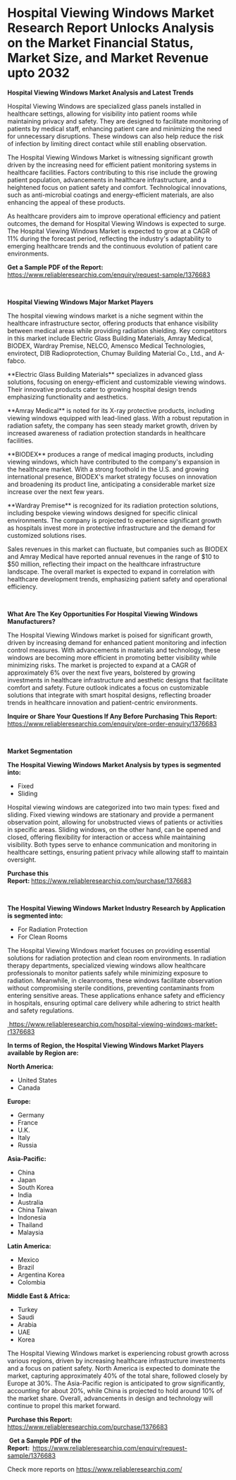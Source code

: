 <p><h1>Hospital Viewing Windows Market Research Report Unlocks Analysis on the Market Financial Status, Market Size, and Market Revenue upto 2032</h1></p><p><strong>Hospital Viewing Windows Market Analysis and Latest Trends</strong></p>
<p><p>Hospital Viewing Windows are specialized glass panels installed in healthcare settings, allowing for visibility into patient rooms while maintaining privacy and safety. They are designed to facilitate monitoring of patients by medical staff, enhancing patient care and minimizing the need for unnecessary disruptions. These windows can also help reduce the risk of infection by limiting direct contact while still enabling observation.</p><p>The Hospital Viewing Windows Market is witnessing significant growth driven by the increasing need for efficient patient monitoring systems in healthcare facilities. Factors contributing to this rise include the growing patient population, advancements in healthcare infrastructure, and a heightened focus on patient safety and comfort. Technological innovations, such as anti-microbial coatings and energy-efficient materials, are also enhancing the appeal of these products.</p><p>As healthcare providers aim to improve operational efficiency and patient outcomes, the demand for Hospital Viewing Windows is expected to surge. The Hospital Viewing Windows Market is expected to grow at a CAGR of 11% during the forecast period, reflecting the industry's adaptability to emerging healthcare trends and the continuous evolution of patient care environments.</p></p>
<p><strong>Get a Sample PDF of the Report:&nbsp;</strong> <a href="https://www.reliableresearchiq.com/enquiry/request-sample/1376683?utm_campaign=114&utm_medium=2&utm_source=Github&utm_content=ia&utm_term=13012025&utm_id=hospital-viewing-windows">https://www.reliableresearchiq.com/enquiry/request-sample/1376683</a></p>
<p>&nbsp;</p>
<p><strong>Hospital Viewing Windows Major Market Players</strong></p>
<p><p>The hospital viewing windows market is a niche segment within the healthcare infrastructure sector, offering products that enhance visibility between medical areas while providing radiation shielding. Key competitors in this market include Electric Glass Building Materials, Amray Medical, BIODEX, Wardray Premise, NELCO, Amensco Medical Technologies, envirotect, DIB Radioprotection, Chumay Building Material Co., Ltd., and A-fabco.</p><p>**Electric Glass Building Materials** specializes in advanced glass solutions, focusing on energy-efficient and customizable viewing windows. Their innovative products cater to growing hospital design trends emphasizing functionality and aesthetics.</p><p>**Amray Medical** is noted for its X-ray protective products, including viewing windows equipped with lead-lined glass. With a robust reputation in radiation safety, the company has seen steady market growth, driven by increased awareness of radiation protection standards in healthcare facilities.</p><p>**BIODEX** produces a range of medical imaging products, including viewing windows, which have contributed to the company's expansion in the healthcare market. With a strong foothold in the U.S. and growing international presence, BIODEX's market strategy focuses on innovation and broadening its product line, anticipating a considerable market size increase over the next few years.</p><p>**Wardray Premise** is recognized for its radiation protection solutions, including bespoke viewing windows designed for specific clinical environments. The company is projected to experience significant growth as hospitals invest more in protective infrastructure and the demand for customized solutions rises.</p><p>Sales revenues in this market can fluctuate, but companies such as BIODEX and Amray Medical have reported annual revenues in the range of $10 to $50 million, reflecting their impact on the healthcare infrastructure landscape. The overall market is expected to expand in correlation with healthcare development trends, emphasizing patient safety and operational efficiency.</p></p>
<p>&nbsp;</p>
<p><strong>What Are The Key Opportunities For Hospital Viewing Windows Manufacturers?</strong></p>
<p><p>The Hospital Viewing Windows market is poised for significant growth, driven by increasing demand for enhanced patient monitoring and infection control measures. With advancements in materials and technology, these windows are becoming more efficient in promoting better visibility while minimizing risks. The market is projected to expand at a CAGR of approximately 6% over the next five years, bolstered by growing investments in healthcare infrastructure and aesthetic designs that facilitate comfort and safety. Future outlook indicates a focus on customizable solutions that integrate with smart hospital designs, reflecting broader trends in healthcare innovation and patient-centric environments.</p></p>
<p><strong>Inquire or Share Your Questions If Any Before Purchasing This Report:</strong> <a href="https://www.reliableresearchiq.com/enquiry/pre-order-enquiry/1376683?utm_campaign=114&utm_medium=2&utm_source=Github&utm_content=ia&utm_term=13012025&utm_id=hospital-viewing-windows">https://www.reliableresearchiq.com/enquiry/pre-order-enquiry/1376683</a></p>
<p>&nbsp;</p>
<p><strong>Market Segmentation</strong></p>
<p><strong>The Hospital Viewing Windows Market Analysis by types is segmented into:</strong></p>
<p><ul><li>Fixed</li><li>Sliding</li></ul></p>
<p><p>Hospital viewing windows are categorized into two main types: fixed and sliding. Fixed viewing windows are stationary and provide a permanent observation point, allowing for unobstructed views of patients or activities in specific areas. Sliding windows, on the other hand, can be opened and closed, offering flexibility for interaction or access while maintaining visibility. Both types serve to enhance communication and monitoring in healthcare settings, ensuring patient privacy while allowing staff to maintain oversight.</p></p>
<p><strong>Purchase this Report:&nbsp;</strong><a href="https://www.reliableresearchiq.com/purchase/1376683?utm_campaign=114&utm_medium=2&utm_source=Github&utm_content=ia&utm_term=13012025&utm_id=hospital-viewing-windows">https://www.reliableresearchiq.com/purchase/1376683</a></p>
<p>&nbsp;</p>
<p><strong>The Hospital Viewing Windows Market Industry Research by Application is segmented into:</strong></p>
<p><ul><li>For Radiation Protection</li><li>For Clean Rooms</li></ul></p>
<p><p>The Hospital Viewing Windows market focuses on providing essential solutions for radiation protection and clean room environments. In radiation therapy departments, specialized viewing windows allow healthcare professionals to monitor patients safely while minimizing exposure to radiation. Meanwhile, in cleanrooms, these windows facilitate observation without compromising sterile conditions, preventing contaminants from entering sensitive areas. These applications enhance safety and efficiency in hospitals, ensuring optimal care delivery while adhering to strict health and safety regulations.</p></p>
<p><a href="https://www.reliableresearchiq.com/hospital-viewing-windows-market-r1376683?utm_campaign=114&utm_medium=2&utm_source=Github&utm_content=ia&utm_term=13012025&utm_id=hospital-viewing-windows">&nbsp;https://www.reliableresearchiq.com/hospital-viewing-windows-market-r1376683</a></p>
<p><strong>In terms of Region, the Hospital Viewing Windows Market Players available by Region are:</strong></p>
<p>
    <p> <strong> North America: </strong>
        <ul>
            <li>United States</li>
            <li>Canada</li>
        </ul>
        </p> 
    <p> <strong> Europe: </strong>
        <ul>
            <li>Germany</li>
            <li>France</li>
            <li>U.K.</li>
            <li>Italy</li>
            <li>Russia</li>
        </ul>
        </p> 
    <p> <strong> Asia-Pacific: </strong>
        <ul>
            <li>China</li>
            <li>Japan</li>
            <li>South Korea</li>
            <li>India</li>
            <li>Australia</li>
            <li>China Taiwan</li>
            <li>Indonesia</li>
            <li>Thailand</li>
            <li>Malaysia</li>
        </ul>
        </p> 
    <p> <strong> Latin America: </strong>
        <ul>
            <li>Mexico</li>
            <li>Brazil</li>
            <li>Argentina Korea</li>
            <li>Colombia</li>
        </ul>
        </p> 
    <p> <strong> Middle East & Africa: </strong>
        <ul>
            <li>Turkey</li>
            <li>Saudi</li>
            <li>Arabia</li>
            <li>UAE</li>
            <li>Korea</li>
        </ul>
    </p>
    </p>
<p><p>The Hospital Viewing Windows market is experiencing robust growth across various regions, driven by increasing healthcare infrastructure investments and a focus on patient safety. North America is expected to dominate the market, capturing approximately 40% of the total share, followed closely by Europe at 30%. The Asia-Pacific region is anticipated to grow significantly, accounting for about 20%, while China is projected to hold around 10% of the market share. Overall, advancements in design and technology will continue to propel this market forward.</p></p>
<p><strong>Purchase this Report: </strong><a href="https://www.reliableresearchiq.com/purchase/1376683?utm_campaign=114&utm_medium=2&utm_source=Github&utm_content=ia&utm_term=13012025&utm_id=hospital-viewing-windows">https://www.reliableresearchiq.com/purchase/1376683</a></p>
<p>&nbsp;<strong>Get a Sample PDF of the Report:&nbsp;&nbsp;</strong><a href="https://www.reliableresearchiq.com/enquiry/request-sample/1376683?utm_campaign=114&utm_medium=2&utm_source=Github&utm_content=ia&utm_term=13012025&utm_id=hospital-viewing-windows">https://www.reliableresearchiq.com/enquiry/request-sample/1376683</a></p>
<p><strong></strong></p>
<p>Check more reports on <a href="https://www.reliableresearchiq.com/?utm_campaign=114&utm_medium=2&utm_source=Github&utm_content=ia&utm_term=13012025&utm_id=hospital-viewing-windows">https://www.reliableresearchiq.com/</a></p>